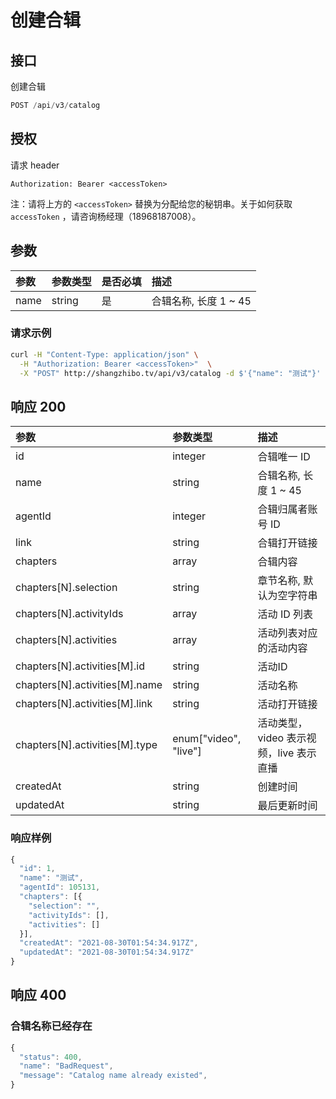 # 创建合辑

## 接口

创建合辑

```javascript
POST /api/v3/catalog
```

## 授权

请求 header

```http
Authorization: Bearer <accessToken>
```

注：请将上方的 `<accessToken>` 替换为分配给您的秘钥串。关于如何获取 `accessToken` ，请咨询杨经理（18968187008）。

## 参数

| 参数 | 参数类型 | 是否必填 | 描述 |
| :--- | :--- | :--- | :--- |
| name | string | 是 | 合辑名称, 长度 1 ~ 45 |

### 请求示例

```bash
curl -H "Content-Type: application/json" \
  -H "Authorization: Bearer <accessToken>"  \
  -X "POST" http://shangzhibo.tv/api/v3/catalog -d $'{"name": "测试"}'
```

## 响应 200

| 参数 | 参数类型 | 描述 |
| :--- | :--- | :--- |
| id | integer | 合辑唯一 ID |
| name | string | 合辑名称, 长度 1 ~ 45 |
| agentId | integer | 合辑归属者账号 ID |
| link | string | 合辑打开链接 |
| chapters | array | 合辑内容 |
| chapters\[N\].selection | string | 章节名称, 默认为空字符串 |
| chapters\[N\].activityIds | array | 活动 ID 列表 |
| chapters\[N\].activities | array | 活动列表对应的活动内容 |
| chapters\[N\].activities\[M\].id | string | 活动ID |
| chapters\[N\].activities\[M\].name | string | 活动名称 |
| chapters\[N\].activities\[M\].link | string | 活动打开链接 |
| chapters\[N\].activities\[M\].type | enum\["video", "live"\] | 活动类型， video 表示视频，live 表示直播 |
| createdAt | string | 创建时间 |
| updatedAt | string | 最后更新时间 |

### 响应样例

```javascript
{
  "id": 1,
  "name": "测试",
  "agentId": 105131,
  "chapters": [{
    "selection": "",
    "activityIds": [],
    "activities": []
  }],
  "createdAt": "2021-08-30T01:54:34.917Z",
  "updatedAt": "2021-08-30T01:54:34.917Z"
}
```

## 响应 400

### 合辑名称已经存在

```javascript
{
  "status": 400,
  "name": "BadRequest",
  "message": "Catalog name already existed",
}
```

